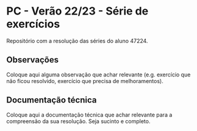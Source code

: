 # PC - Verão 22/23 - Série de exercícios

Repositório com a resolução das séries do aluno 47224.

## Observações

Coloque aqui alguma observação que achar relevante (e.g. exercício que não ficou resolvido, exercício que precisa de melhoramentos).

## Documentação técnica

Coloque aqui a documentação técnica que achar relevante para a compreensão da sua resolução.
Seja sucinto e completo.
